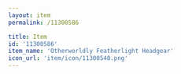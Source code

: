 ```yaml
---
layout: item
permalink: /11300586

title: Item
id: '11300586'
item_name: 'Otherworldly Featherlight Headgear'
icon_url: 'item/icon/11300548.png'
---
```

